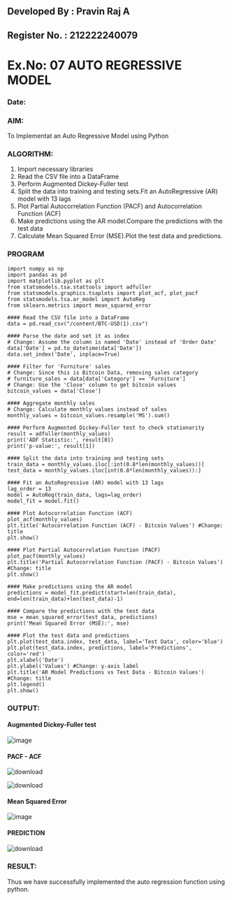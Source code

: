 ## Developed By : Pravin Raj A
## Register No. : 212222240079

# Ex.No: 07                                       AUTO REGRESSIVE MODEL
### Date: 



### AIM:
To Implementat an Auto Regressive Model using Python
### ALGORITHM:
1. Import necessary libraries
2. Read the CSV file into a DataFrame
3. Perform Augmented Dickey-Fuller test
4. Split the data into training and testing sets.Fit an AutoRegressive (AR) model with 13 lags
5. Plot Partial Autocorrelation Function (PACF) and Autocorrelation Function (ACF)
6. Make predictions using the AR model.Compare the predictions with the test data
7. Calculate Mean Squared Error (MSE).Plot the test data and predictions.
### PROGRAM

```
import numpy as np
import pandas as pd
import matplotlib.pyplot as plt
from statsmodels.tsa.stattools import adfuller
from statsmodels.graphics.tsaplots import plot_acf, plot_pacf
from statsmodels.tsa.ar_model import AutoReg
from sklearn.metrics import mean_squared_error

#### Read the CSV file into a DataFrame
data = pd.read_csv("/content/BTC-USD(1).csv")  

#### Parse the date and set it as index
# Change: Assume the column is named 'Date' instead of 'Order Date'
data['Date'] = pd.to_datetime(data['Date'])  
data.set_index('Date', inplace=True)

#### Filter for 'Furniture' sales
# Change: Since this is Bitcoin Data, removing sales category
# furniture_sales = data[data['Category'] == 'Furniture']
# Change: Use the 'Close' column to get bitcoin values
bitcoin_values = data['Close']

#### Aggregate monthly sales
# Change: Calculate monthly values instead of sales
monthly_values = bitcoin_values.resample('MS').sum() 

#### Perform Augmented Dickey-Fuller test to check stationarity
result = adfuller(monthly_values) 
print('ADF Statistic:', result[0])
print('p-value:', result[1])

#### Split the data into training and testing sets
train_data = monthly_values.iloc[:int(0.8*len(monthly_values))]
test_data = monthly_values.iloc[int(0.8*len(monthly_values)):]

#### Fit an AutoRegressive (AR) model with 13 lags
lag_order = 13
model = AutoReg(train_data, lags=lag_order)
model_fit = model.fit()

#### Plot Autocorrelation Function (ACF)
plot_acf(monthly_values)
plt.title('Autocorrelation Function (ACF) - Bitcoin Values') #Change: title
plt.show()

#### Plot Partial Autocorrelation Function (PACF)
plot_pacf(monthly_values)
plt.title('Partial Autocorrelation Function (PACF) - Bitcoin Values') #Change: title
plt.show()

#### Make predictions using the AR model
predictions = model_fit.predict(start=len(train_data), end=len(train_data)+len(test_data)-1)

#### Compare the predictions with the test data
mse = mean_squared_error(test_data, predictions)
print('Mean Squared Error (MSE):', mse)

#### Plot the test data and predictions
plt.plot(test_data.index, test_data, label='Test Data', color='blue')
plt.plot(test_data.index, predictions, label='Predictions', color='red')
plt.xlabel('Date')
plt.ylabel('Values') #Change: y-axis label
plt.title('AR Model Predictions vs Test Data - Bitcoin Values') #Change: title
plt.legend()
plt.show()

```

### OUTPUT:

#### Augmented Dickey-Fuller test

![image](https://github.com/user-attachments/assets/7f37a79e-303f-4533-9c77-b86caeb4d559)



#### PACF - ACF

![download](https://github.com/user-attachments/assets/1b736281-b31d-4f41-b4dc-c444e0c7663a)

![download](https://github.com/user-attachments/assets/9a1ff647-6a99-4ca1-a6ec-bbd3e33cf470)

#### Mean Squared Error

![image](https://github.com/user-attachments/assets/c4e3ce35-75d1-49ad-b164-2d0a7726cfad)


#### PREDICTION

![download](https://github.com/user-attachments/assets/cf7edddd-1667-40d8-91e1-595811c87aa0)


### RESULT:
Thus we have successfully implemented the auto regression function using python.

